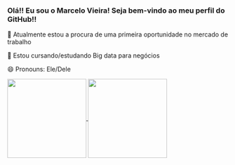 ### Olá!! Eu sou o Marcelo Vieira! Seja bem-vindo ao meu perfil do GitHub!!

🔭 Atualmente estou a procura de uma primeira oportunidade no mercado de trabalho

🌱 Estou cursando/estudando Big data para negócios

😄 Pronouns: Ele/Dele

<div>
  <a href="https://github.com/Celovieirsilvs">
  <img align="center" height="180em" src="https://github-readme-stats.vercel.app/api?username=Celovieirsilvs&show_icons=true&theme=dark&repo=github-readme-stats">
  <img align="center" height="180em" src="https://github-readme-stats.vercel.app/api/top-langs/?username=Celovieirsilvs&theme=dark&repo=convoychat">
</div>
